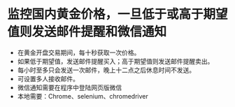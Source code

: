 # 监控国内黄金价格，一旦低于或高于期望值则发送邮件提醒和微信通知
* 在黄金开盘交易期间，每十秒获取一次价格。
* 如果低于期望值，发送邮件提醒买入；高于期望值则发送邮件提醒卖出。
* 每小时至多只会发送一次邮件，晚上十二点之后休息时间不发送。
* 可设置多人接收邮件。
* 微信通知需要在程序中登陆网页版微信
* 本地需要：Chrome、selenium、chromedriver
